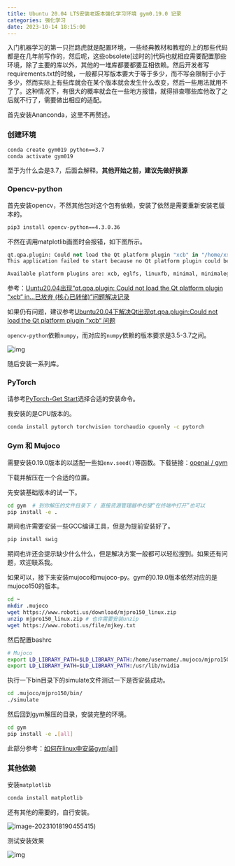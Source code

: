 ```yaml
---
title: Ubuntu 20.04 LTS安装老版本强化学习环境 gym0.19.0 记录
categories: 强化学习
date: 2023-10-14 18:15:00
---
```


入门机器学习的第一只拦路虎就是配置环境，一些经典教材和教程的上的那些代码都是在几年前写作的，然后呢，这些obsolete[过时的]代码也就相应需要配置那些环境，除了主要的库以外，其他的一堆库都要都要互相依赖。然后开发者写requirements.txt的时候，一般都只写版本要大于等于多少，而不写会限制于小于多少，然而实际上有些库就会在某个版本就会发生什么改变，然后一些用法就用不了了。这种情况下，有很大的概率就会在一些地方报错，就得排查哪些库他改了之后就不行了，需要做出相应的适配。

首先安装Ananconda，这里不再赘述。

### 创建环境

```bash
conda create gym019 python==3.7
conda activate gym019
```

至于为什么会是3.7，后面会解释。**其他开始之前，建议先做好换源**

### Opencv-python

首先安装opencv，不然其他包对这个包有依赖，安装了依然是需要重新安装老版本的。

```bash
pip3 install opencv-python==4.3.0.36
```

不然在调用matplotlib画图时会报错，如下图所示。

```python
qt.qpa.plugin: Could not load the Qt platform plugin "xcb" in "/home/xxxxx/anaconda3/envs/xxxxx/lib/python3.7/site-packages/cv2/qt/plugins" even though it was found.
This application failed to start because no Qt platform plugin could be initialized. Reinstalling the application may fix this problem.

Available platform plugins are: xcb, eglfs, linuxfb, minimal, minimalegl, offscreen, vnc, webgl.
```

参考：[Uuntu20.04出现“qt.qpa.plugin: Could not load the Qt platform plugin “xcb“ in...已放弃 (核心已转储)”问题解决记录](https://blog.csdn.net/qq_49641239/article/details/116975588)

如果仍有问题，建议参考[Ubuntu20.04下解决Qt出现qt.qpa.plugin:Could not load the Qt platform plugin “xcb“ 问题](https://blog.csdn.net/gLare_nijianwei/article/details/128972547)

`opencv-python`依赖`numpy`，而对应的`numpy`依赖的版本要求是3.5-3.7之间。

![img](https://img-blog.csdnimg.cn/f66565116d6948f4a6b6f8584c2b33f4.png)

随后安装一系列库。

### PyTorch

请参考[PyTorch-Get Start](https://pytorch.org/get-started/locally/)选择合适的安装命令。

我安装的是CPU版本的。

```bash
conda install pytorch torchvision torchaudio cpuonly -c pytorch
```

### Gym 和 Mujoco

需要安装0.19.0版本的以适配一些如`env.seed()`等函数。下载链接：[openai / gym](https://github.com/openai/gym/releases/tag/0.19.0)

下载并解压在一个合适的位置。

先安装基础版本的试一下。

```bash
cd gym	# 到你解压的文件目录下 / 直接资源管理器中右键“在终端中打开”也可以
pip install -e .
```

期间也许需要安装一些GCC编译工具，但是为提前安装好了。

```bash
pip install swig
```

期间也许还会提示缺少什么什么，但是解决方案一般都可以轻松搜到。如果还有问题，欢迎联系我。

如果可以，接下来安装mujoco和mujoco-py。gym的0.19.0版本依然对应的是mujoco150的版本。

```bash
cd ~
mkdir .mujoco
wget https://www.roboti.us/download/mjpro150_linux.zip
unzip mjpro150_linux.zip # 也许需要安装unzip
wget https://www.roboti.us/file/mjkey.txt
```

然后配置bashrc

~~~bash
# Mujoco
export LD_LIBRARY_PATH=$LD_LIBRARY_PATH:/home/username/.mujoco/mjpro150/bin	# 替换成自己的username
export LD_LIBRARY_PATH=$LD_LIBRARY_PATH:/usr/lib/nvidia						# 后面会用到的妙妙目录
~~~

执行一下bin目录下的simulate文件测试一下是否安装成功。

```bash
cd .mujoco/mjpro150/bin/
./simulate
```

然后回到gym解压的目录，安装完整的环境。

```bash
cd gym
pip install -e .[all]
```

此部分参考：[如何在linux中安装gym[all]](https://blog.csdn.net/qq_37921030/article/details/121305417)

### 其他依赖

安装`matplotlib`

```bash
conda install matplotlib
```

还有其他的需要的，自行安装。

![image-20231018190455415](https://img-blog.csdnimg.cn/2e769f32154341beb5a5367df5be1b78.png))

测试安装效果

![img](https://img-blog.csdnimg.cn/0e867f0a7eba42a1b924c4ad481004f0.png)